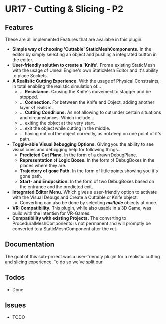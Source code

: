 # UR17 - Cutting & Slicing - P2

## Features
These are all implemented Features that are available in this plugin.

- **Simple way of choosing 'Cuttable' StaticMeshComponents.** In the editor by simply selecting an object and pushing a integrated button in the editor.
- **User-friendly solution to create a 'Knife'.** From a existing StaticMesh with the usage of Unreal Engine's own StaticMesh Editor and it's ability to place Sockets.
- **A Realisitc Cutting Experience.** With the usage of Physical Constraints, in total enabling the realistic simulation of...
	- ... **Resistance.** Causing the Knife's movement to stagger and be stopped.
	- ... **Connection.** For between the Knife and Object, adding another layer of realism.
	- ... **Cutting Conditions.** As not allowing to cut under certain situations and circumstances. Which include...
	 - ... exiting the object at the very start.
	 - ... exit the object while cutting in the middle.
	 - ... having not cut the object correctly, as not deep on one point of it's path.
- **Toggle-able Visual Debugging Options.** Giving you the ability to see visual cues and debugging help for following things...
	- **Predicted Cut Plane.** In the form of a drawn DebugPlane.
	- **Representation of Logic Boxes.** In the form of DebugBoxes in the places where they are.
	- **Trajectory of gone Path.** In the form of little points showing you it's gone path.
	- **Start- and Endposition.** In the form of two DebugBoxes based on the entrance and the predicted exit.
- **Integrated Editor Menu.** Which gives a user-friendly option to activate with the Visual Debugs and Create a Cuttable or Knife object.
	- Converting can also be done by selecting ***multiple*** objects at once.
- **VR-Compatibility.** This plugin, while also usable in a 3D Game, was build with the intention for VR-Games.
- **Compatibility with existing Projects.** The converting to ProceduralMeshComponents is not permanent and will promptly be converted to a StaticMeshComponent after the cut.

## Documentation

The goal of this sub-project was a user-friendly plugin for a realistic cutting and slicing experience. To do so we've split our 

## Todos

- Done

## Issues
- TODO
